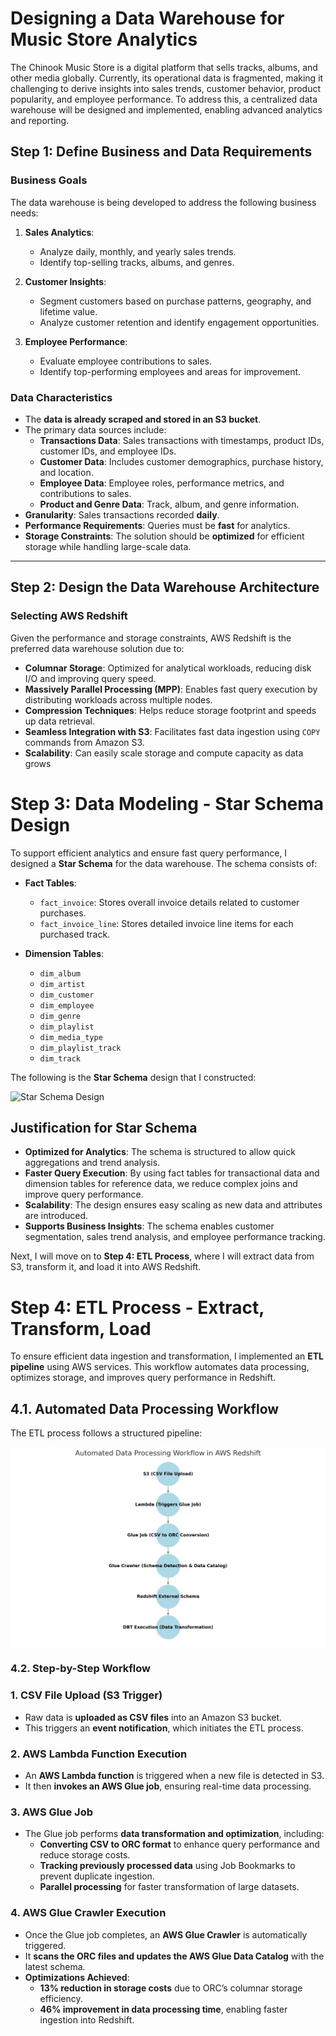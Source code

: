 # Designing a Data Warehouse for Music Store Analytics

The Chinook Music Store is a digital platform that sells tracks, albums, and other media globally. Currently, its operational data is fragmented, making it challenging to derive insights into sales trends, customer behavior, product popularity, and employee performance. To address this, a centralized data warehouse will be designed and implemented, enabling advanced analytics and reporting.


## **Step 1: Define Business and Data Requirements**
### **Business Goals**
The data warehouse is being developed to address the following business needs:

1. **Sales Analytics**:  
   - Analyze daily, monthly, and yearly sales trends.  
   - Identify top-selling tracks, albums, and genres.  

2. **Customer Insights**:  
   - Segment customers based on purchase patterns, geography, and lifetime value.  
   - Analyze customer retention and identify engagement opportunities.  

3. **Employee Performance**:  
   - Evaluate employee contributions to sales.  
   - Identify top-performing employees and areas for improvement.  

### **Data Characteristics**
- The **data is already scraped and stored in an S3 bucket**.
- The primary data sources include:  
  - **Transactions Data**: Sales transactions with timestamps, product IDs, customer IDs, and employee IDs.  
  - **Customer Data**: Includes customer demographics, purchase history, and location.  
  - **Employee Data**: Employee roles, performance metrics, and contributions to sales.  
  - **Product and Genre Data**: Track, album, and genre information.  
- **Granularity**: Sales transactions recorded **daily**.  
- **Performance Requirements**: Queries must be **fast** for analytics.  
- **Storage Constraints**: The solution should be **optimized** for efficient storage while handling large-scale data.  

---

## **Step 2: Design the Data Warehouse Architecture**
### **Selecting AWS Redshift**
Given the performance and storage constraints, AWS Redshift is the preferred data warehouse solution due to:

- **Columnar Storage**: Optimized for analytical workloads, reducing disk I/O and improving query speed.  
- **Massively Parallel Processing (MPP)**: Enables fast query execution by distributing workloads across multiple nodes.  
- **Compression Techniques**: Helps reduce storage footprint and speeds up data retrieval.  
- **Seamless Integration with S3**: Facilitates fast data ingestion using `COPY` commands from Amazon S3.  
- **Scalability**: Can easily scale storage and compute capacity as data grows

# **Step 3: Data Modeling - Star Schema Design**

To support efficient analytics and ensure fast query performance, I designed a **Star Schema** for the data warehouse. The schema consists of:

- **Fact Tables**:
  - `fact_invoice`: Stores overall invoice details related to customer purchases.
  - `fact_invoice_line`: Stores detailed invoice line items for each purchased track.

- **Dimension Tables**:
  - `dim_album`
  - `dim_artist`
  - `dim_customer`
  - `dim_employee`
  - `dim_genre`
  - `dim_playlist`
  - `dim_media_type`
  - `dim_playlist_track`
  - `dim_track`

The following is the **Star Schema** design that I constructed:

![Star Schema Design](ER.drawio.png)

## **Justification for Star Schema**
- **Optimized for Analytics**: The schema is structured to allow quick aggregations and trend analysis.
- **Faster Query Execution**: By using fact tables for transactional data and dimension tables for reference data, we reduce complex joins and improve query performance.
- **Scalability**: The design ensures easy scaling as new data and attributes are introduced.
- **Supports Business Insights**: The schema enables customer segmentation, sales trend analysis, and employee performance tracking.

Next, I will move on to **Step 4: ETL Process**, where I will extract data from S3, transform it, and load it into AWS Redshift.

# **Step 4: ETL Process - Extract, Transform, Load**

To ensure efficient data ingestion and transformation, I implemented an **ETL pipeline** using AWS services. This workflow automates data processing, optimizes storage, and improves query performance in Redshift.

## **4.1. Automated Data Processing Workflow**
The ETL process follows a structured pipeline:

![Data Processing Workflow](etl.png)

### **4.2. Step-by-Step Workflow**
### **1. CSV File Upload (S3 Trigger)**
- Raw data is **uploaded as CSV files** into an Amazon S3 bucket.
- This triggers an **event notification**, which initiates the ETL process.

### **2. AWS Lambda Function Execution**
- An **AWS Lambda function** is triggered when a new file is detected in S3.
- It then **invokes an AWS Glue job**, ensuring real-time data processing.

### **3. AWS Glue Job**
- The Glue job performs **data transformation and optimization**, including:
  - **Converting CSV to ORC format** to enhance query performance and reduce storage costs.
  - **Tracking previously processed data** using Job Bookmarks to prevent duplicate ingestion.
  - **Parallel processing** for faster transformation of large datasets.

### **4. AWS Glue Crawler Execution**
- Once the Glue job completes, an **AWS Glue Crawler** is automatically triggered.
- It **scans the ORC files and updates the AWS Glue Data Catalog** with the latest schema.
- **Optimizations Achieved**:
  - **13% reduction in storage costs** due to ORC’s columnar storage efficiency.
  - **46% improvement in data processing time**, enabling faster ingestion into Redshift.
